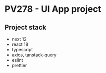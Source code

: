 # PV278 - UI App project

## Project stack

- next 12
- react 18
- typescript
- axios, tanstack-query
- eslint
- prettier
